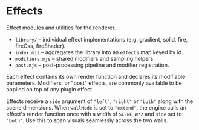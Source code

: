 # Effects

Effect modules and utilities for the renderer.

- `library/` – individual effect implementations (e.g. gradient, solid, fire, fireCss, fireShader).
- `index.mjs` – aggregates the library into an `effects` map keyed by id.
- `modifiers.mjs` – shared modifiers and sampling helpers.
- `post.mjs` – post-processing pipeline and modifier registration.


Each effect contains its own render function and declares its modifiable parameters.
Modifiers, or "post" effects, are commonly available to be applied on top of any plugin effect.

Effects receive a `side` argument of `"left"`, `"right"` or `"both"` along with the
scene dimensions. When `wallMode` is set to `"extend"`, the engine calls an
effect's render function once with a width of `SCENE_W*2` and `side` set to
`"both"`. Use this to span visuals seamlessly across the two walls.
